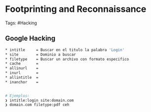 # Footprinting and Reconnaissance

Tags: #Hacking 

## Google Hacking 

```bash 
* intitle     = Buscar en el titulo la palabra 'Login'
* site        = Dominio a buscar 
* filetype    = Buscar un archivo con formato especifico 
* cache       = 
* allinurl    = 
* inurl       = 
* allintitle  = 
* inanchor    = 
  

# Ejemplos:
❯ intitle:login site:domain.com        
❯ domain.com filetype:pdf ceh
```